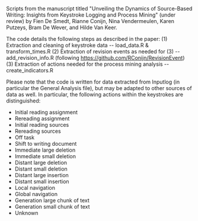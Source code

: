 Scripts from the manuscript titled "Unveiling the Dynamics of Source-Based Writing: Insights from Keystroke Logging and Process Mining" (under review)
by Fien De Smedt, Rianne Conijn, Nina Vendermeulen, Karen Putzeys, Bram De Wever, and Hilde Van Keer.

The code details the following steps as described in the paper:
(1) Extraction and cleaning of keystroke data -- load_data.R & transform_times.R
(2) Extraction of revision events as needed for (3) -- add_revision_info.R (following https://github.com/RConijn/RevisionEvent)
(3) Extraction of actions needed for the process mining analysis -- create_indicators.R

Please note that the code is written for data extracted from Inputlog (in particular the General Analysis file), but may be adapted to other sources of data as well.
In particular, the following actions within the keystrokes are distinguished:
- Initial reading assignment
- Rereading assignment
- Initial reading sources
- Rereading sources
- Off task
- Shift to writing document
- Immediate large deletion
- Immediate small deletion
- Distant large deletion
- Distant small deletion
- Distant large insertion
- Distant small insertion
- Local navigation
- Global navigation
- Generation large chunk of text
- Generation small chunk of text
- Unknown
